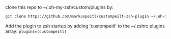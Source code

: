 clone this repo to ~/.oh-my-zsh/custom/plugins by: 

```sh
git clone https://github.com/markuspeitl/custompeilt-zsh-plugin ~/.oh-my-zsh/custom/plugins/custompeitl
```

Add the plugin to zsh startup by adding 'custompeitl' to the ~/.zshrc plugins array: 
``plugins=(custompeitl) ``